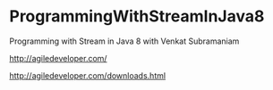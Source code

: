 # ProgrammingWithStreamInJava8
Programming with Stream in Java 8 with Venkat Subramaniam


http://agiledeveloper.com/



http://agiledeveloper.com/downloads.html

